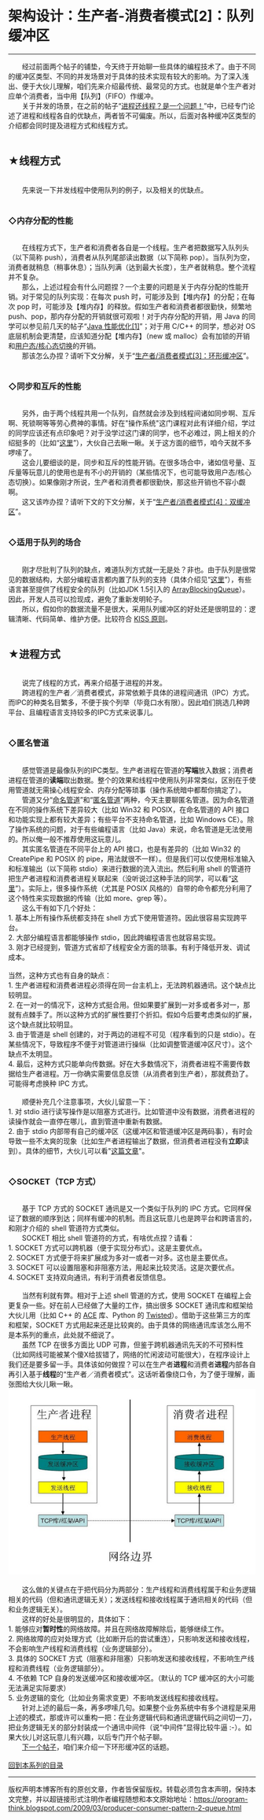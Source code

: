 # 架构设计：生产者-消费者模式[2]：队列缓冲区 

-----

<div class="post-body entry-content">
　　经过前面两个帖子的铺垫，今天终于开始聊一些具体的编程技术了。由于不同的缓冲区类型、不同的并发场景对于具体的技术实现有较大的影响。为了深入浅出、便于大伙儿理解，咱们先来介绍最传统、最常见的方式。也就是单个生产者对应单个消费者，当中用【队列】（FIFO）作缓冲。<a name="more"></a><br/>
　　关于并发的场景，在之前的帖子“<a href="../../2009/02/multi-process-vs-multi-thread.md">进程还线程？是一个问题！</a>”中，已经专门论述了进程和线程各自的优缺点，两者皆不可偏废。所以，后面对各种缓冲区类型的介绍都会同时提及进程方式和线程方式。<br/>
<br/>
<h2>★线程方式</h2><br/>
　　先来说一下并发线程中使用队列的例子，以及相关的优缺点。<br/>
<br/>
<h3>◇内存分配的性能</h3><br/>
　　在线程方式下，生产者和消费者各自是一个线程。生产者把数据写入队列头（以下简称 push），消费者从队列尾部读出数据（以下简称 pop）。当队列为空，消费者就稍息（稍事休息）；当队列满（达到最大长度），生产者就稍息。整个流程并不复杂。<br/>
　　那么，上述过程会有什么问题捏？一个主要的问题是关于内存分配的性能开销。对于常见的队列实现：在每次 push 时，可能涉及到【堆内存】的分配；在每次 pop 时，可能涉及【堆内存】的释放。假如生产者和消费者都很勤快，频繁地 push、pop，那内存分配的开销就很可观啦！对于内存分配的开销，用 Java 的同学可以参见前几天的帖子“<a href="../../2009/03/java-performance-tuning-1-two-types.md">Java 性能优化[1]</a>”；对于用 C/C++ 的同学，想必对 OS 底层机制会更清楚，应该知道分配【堆内存】（new 或 malloc）会有加锁的开销和<a href="https://en.wikipedia.org/wiki/Context_switch#User_and_kernel_mode_switching" rel="nofollow" target="_blank">用户态/核心态切换</a>的开销。<br/>
　　那该怎么办捏？请听下文分解，关于“<a href="../../2009/04/producer-consumer-pattern-3-circle.md">生产者/消费者模式[3]：环形缓冲区</a>”。<br/>
<br/>
<h3>◇同步和互斥的性能</h3><br/>
　　另外，由于两个线程共用一个队列，自然就会涉及到线程间诸如同步啊、互斥啊、死锁啊等等劳心费神的事情。好在"操作系统"这门课程对此有详细介绍，学过的同学应该还有点印象吧？对于没学过这门课的同学，也不必难过，网上相关的介绍挺多的（比如“<a href="https://en.wikipedia.org/wiki/Producer-consumer_problem" rel="nofollow" target="_blank">这里</a>”），大伙自己去瞅一瞅。关于这方面的细节，咱今天就不多啰嗦了。<br/>
　　这会儿要细谈的是，同步和互斥的性能开销。在很多场合中，诸如信号量、互斥量等玩意儿的使用也是有不小的开销的（某些情况下，也可能导致用户态/核心态切换）。如果像刚才所说，生产者和消费者都很勤快，那这些开销也不容小觑啊。<br/>
　　这又该咋办捏？请听下文的下文分解，关于“<a href="../../2009/04/producer-consumer-pattern-4-double.md">生产者/消费者模式[4]：双缓冲区</a>”。<br/>
<br/>
<h3>◇适用于队列的场合</h3><br/>
　　刚才尽批判了队列的缺点，难道队列方式就一无是处？非也。由于队列是很常见的数据结构，大部分编程语言都内置了队列的支持（具体介绍见“<a href="https://en.wikipedia.org/wiki/Deque" rel="nofollow" target="_blank">这里</a>”），有些语言甚至提供了线程安全的队列（比如JDK 1.5引入的 <a href="http://java.sun.com/j2se/1.5.0/docs/api/java/util/concurrent/ArrayBlockingQueue.html" rel="nofollow" target="_blank">ArrayBlockingQueue</a>）。因此，开发人员可以捡现成，避免了重新发明轮子。<br/>
　　所以，假如你的数据流量不是很大，采用队列缓冲区的好处还是很明显的：逻辑清晰、代码简单、维护方便。比较符合 <a href="https://en.wikipedia.org/wiki/KISS_principle" rel="nofollow" target="_blank">KISS 原则</a>。<br/>
<br/>
<h2>★进程方式</h2><br/>
　　说完了线程的方式，再来介绍基于进程的并发。<br/>
　　跨进程的生产者／消费者模式，非常依赖于具体的进程间通讯（IPC）方式。而IPC的种类名目繁多，不便于挨个列举（毕竟口水有限）。因此咱们挑选几种跨平台、且编程语言支持较多的IPC方式来说事儿。<br/>
<br/>
<h3>◇匿名管道</h3><br/>
　　感觉管道是最像队列的IPC类型。生产者进程在管道的<b>写端</b>放入数据；消费者进程在管道的<b>读端</b>取出数据。整个的效果和线程中使用队列非常类似，区别在于使用管道就无需操心线程安全、内存分配等琐事（操作系统暗中都帮你搞定了）。<br/>
　　管道又分“<a href="https://en.wikipedia.org/wiki/Named_pipe" rel="nofollow" target="_blank">命名管道</a>”和“<a href="https://en.wikipedia.org/wiki/Anonymous_pipe" rel="nofollow" target="_blank">匿名管道</a>”两种，今天主要聊匿名管道。因为命名管道在不同的操作系统下差异较大（比如 Win32 和 POSIX，在命名管道的 API 接口和功能实现上都有较大差异；有些平台不支持命名管道，比如 Windows CE）。除了操作系统的问题，对于有些编程语言（比如 Java）来说，命名管道是无法使用的。所以俺一般不推荐使用这玩意儿。<br/>
　　其实匿名管道在不同平台上的 API 接口，也是有差异的（比如 Win32 的 CreatePipe 和 POSIX 的 pipe，用法就很不一样）。但是我们可以仅使用标准输入和标准输出（以下简称 stdio）来进行数据的流入流出。然后利用 shell 的管道符把生产者进程和消费者进程关联起来（没听说过这种手法的同学，可以看“<a href="https://en.wikipedia.org/wiki/Pipeline_%28Unix%29" rel="nofollow" target="_blank">这里</a>”）。实际上，很多操作系统（尤其是 POSIX 风格的）自带的命令都充分利用了这个特性来实现数据的传输（比如 more、grep 等）。<br/>
　　这么干有如下几个好处：<br/>
1. 基本上所有操作系统都支持在 shell 方式下使用管道符。因此很容易实现跨平台。<br/>
2. 大部分编程语言都能够操作 stdio，因此跨编程语言也就容易实现。<br/>
3. 刚才已经提到，管道方式省却了线程安全方面的琐事。有利于降低开发、调试成本。<br/>
<br/>
当然，这种方式也有自身的缺点：<br/>
1. 生产者进程和消费者进程必须得在同一台主机上，无法跨机器通讯。这个缺点比较明显。<br/>
2. 在一对一的情况下，这种方式挺合用。但如果要扩展到一对多或者多对一，那就有点棘手了。所以这种方式的扩展性要打个折扣。假如今后要考虑类似的扩展，这个缺点就比较明显。<br/>
3. 由于管道是 shell 创建的，对于两边的进程不可见（程序看到的只是 stdio）。在某些情况下，导致程序不便于对管道进行操纵（比如调整管道缓冲区尺寸）。这个缺点不太明显。<br/>
4. 最后，这种方式只能单向传数据。好在大多数情况下，消费者进程不需要传数据给生产者进程。万一你确实需要信息反馈（从消费者到生产者），那就费劲了。可能得考虑换种 IPC 方式。<br/>
<br/>
　　顺便补充几个注意事项，大伙儿留意一下：<br/>
1. 对 stdio 进行读写操作是以阻塞方式进行。比如管道中没有数据，消费者进程的读操作就会一直停在哪儿，直到管道中重新有数据。<br/>
2. 由于 stdio 内部带有自己的缓冲区（这缓冲区和管道缓冲区是两码事），有时会导致一些不太爽的现象（比如生产者进程输出了数据，但消费者进程没有<b>立即</b>读到）。具体的细节，大伙儿可以看"<a href="http://www.pixelbeat.org/programming/stdio_buffering/" rel="nofollow" target="_blank">这篇文章</a>"。<br/>
<br/>
<h3>◇SOCKET（TCP 方式）</h3><br/>
　　基于 TCP 方式的 SOCKET 通讯是又一个类似于队列的 IPC 方式。它同样保证了数据的顺序到达；同样有缓冲的机制。而且这玩意儿也是跨平台和跨语言的，和刚才介绍的 shell 管道符方式类似。<br/>
　　SOCKET 相比 shell 管道符的方式，有啥优点捏？请看：<br/>
1. SOCKET 方式可以跨机器（便于实现分布式）。这是主要优点。<br/>
2. SOCKET 方式便于将来扩展成为多对一或者一对多。这也是主要优点。<br/>
3. SOCKET 可以设置阻塞和非阻塞方法，用起来比较灵活。这是次要优点。<br/>
4. SOCKET 支持双向通讯，有利于消费者反馈信息。<br/>
<br/>
　　当然有利就有弊。相对于上述 shell 管道的方式，使用 SOCKET 在编程上会更复杂一些。好在前人已经做了大量的工作，搞出很多 SOCKET 通讯库和框架给大伙儿用（比如 C++ 的 <a href="http://www.cs.wustl.edu/%7Eschmidt/ACE.html" rel="nofollow" target="_blank">ACE</a> 库、Python 的 <a href="http://twistedmatrix.com/" rel="nofollow" target="_blank">Twisted</a>）。借助于这些第三方的库和框架，SOCKET 方式用起来还是比较爽的。由于具体的网络通讯库该怎么用不是本系列的重点，此处就不细说了。<br/>
　　虽然 TCP 在很多方面比 UDP 可靠，但鉴于跨机器通讯先天的不可预料性（比如网线可能被某个傻X给拔错了，网络的忙闲波动可能很大），在程序设计上我们还是要多留一手。具体该如何做捏？可以在生产者<b>进程</b>和消费者<b>进程</b>内部各自再引入基于<b>线程</b>的“生产者／消费者模式”。这话听着像绕口令，为了便于理解，画张图给大伙儿瞅一瞅。<br/>
<center><img alt="不见图 请翻墙" src="images/Q6n7axlrP3zHVoLedfVtnr8Bg-v6ySkIFFkgd5nzBJOqBISM9KKMV1koWsH9VoZYDT_WHLlSuhoHf3QP0aYR3HSLzU-wug-gKx1r5Zoe_aybHY33C1P8-NCMtrbL4QcUw_1PXawQ"/></center><br/>
　　这么做的关键点在于把代码分为两部分：生产线程和消费线程属于和业务逻辑相关的代码（但和通讯逻辑无关）；发送线程和接收线程属于通讯相关的代码（但和业务逻辑无关）。<br/>
　　这样的好处是很明显的，具体如下：<br/>
1. 能够应对<b>暂时性</b>的网络故障。并且在网络故障解除后，能够继续工作。<br/>
2. 网络故障的应对处理方式（比如断开后的尝试重连），只影响发送和接收线程，不会影响生产线程和消费线程（业务逻辑部分）。<br/>
3. 具体的 SOCKET 方式（阻塞和非阻塞）只影响发送和接收线程，不影响生产线程和消费线程（业务逻辑部分）。<br/>
4. 不依赖 TCP 自身的发送缓冲区和接收缓冲区。（默认的 TCP 缓冲区的大小可能无法满足实际要求）<br/>
5. 业务逻辑的变化（比如业务需求变更）不影响发送线程和接收线程。<br/>
　　针对上述的最后一条，再多啰嗦几句。如果整个业务系统中有多个进程是采用上述的模式，那或许可以重构一把：在业务逻辑代码和通讯逻辑代码之间切一刀，把业务逻辑无关的部分封装成一个通讯中间件（说“中间件”显得比较牛逼 :-）。如果大伙儿对这玩意儿有兴趣，以后专门开个帖子聊。<br/>
　　<a href="../../2009/04/producer-consumer-pattern-3-circle.md">下一个帖子</a>，咱们来介绍一下环形缓冲区的话题。<br/>
<br/>
<a href="../../2009/03/producer-consumer-pattern-0-overview.md">回到本系列的目录</a>
</div>


------------------------------------------------

版权声明本博客所有的原创文章，作者皆保留版权。转载必须包含本声明，保持本文完整，并以超链接形式注明作者编程随想和本文原始地址：https://program-think.blogspot.com/2009/03/producer-consumer-pattern-2-queue.html
